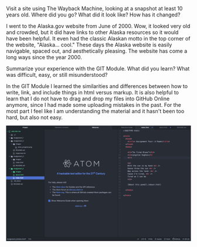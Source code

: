 Visit a site using The Wayback Machine, looking at a snapshot at least 10 years old. Where did you go? What did it look like? How has it changed?

  I went to the Alaska.gov website from June of 2000. Wow, it looked very old and crowded, but it did have links to other Alaska resources so it would have been helpful. It even had the classic Alaskan motto in the top corner of the website, "Alaska... cool." These days the Alaska website is easily navigable, spaced out, and aesthetically pleasing. The website has come a long ways since the year 2000.

Summarize your experience with the GIT Module. What did you learn? What was difficult, easy, or still misunderstood?

  In the GIT Module I learned the similarities and differences between how to write, link, and include things in html versus markup. It is also helpful to learn that I do
  not have to drag and drop my files into GitHub Online anymore, since I had made some uploading mistakes in the past. For the most part I feel like I am understanding the material and it hasn't been too hard, but also not easy.

![Assignment 4 screenshot](./images/Ass4_screenshot.png)
